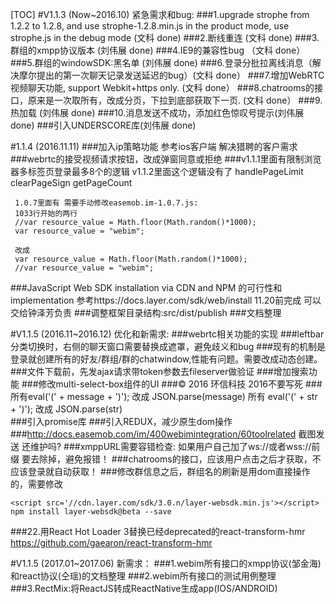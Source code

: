[TOC]
#V1.1.3 (Now~2016.10) 紧急需求和bug:
###1.upgrade strophe from 1.2.2 to 1.2.8, and use strophe-1.2.8.min.js in the product mode, use strophe.js in the debug mode (文科 done)
###2.断线重连 (文科 done)
###3.群组的xmpp协议版本  (刘伟展 done)
###4.IE9的兼容性bug （文科 done）
###5.群组的windowSDK:黑名单 (刘伟展 done)
###6.登录分批拉离线消息（解决摩尔提出的第一次聊天记录发送延迟的bug）(文科 done）
###7.增加WebRTC视频聊天功能, support Webkit+https only. (文科 done）
###8.chatrooms的接口，原来是一次取所有，改成分页，下拉到底部获取下一页. (文科 done）
###9.热加载 (刘伟展 done)
###10.消息发送不成功，添加红色惊叹号提示(刘伟展 done)
###引入UNDERSCORE库(刘伟展 done)

#1.1.4 (2016.11.11)
###加入ip策略功能 参考ios客户端 解决猎聘的客户需求
###webrtc的接受视频请求按钮，改成弹窗同意或拒绝
###v1.1.1里面有限制浏览器多标签页登录最多8个的逻辑 v1.1.2里面这个逻辑没有了  handlePageLimit clearPageSign getPageCount

```
 1.0.7里面有 需要手动修改easemob.im-1.0.7.js:
 1033行开始的两行
 //var resource_value = Math.floor(Math.random()*1000);
 var resource_value = "webim";
 
 改成
 var resource_value = Math.floor(Math.random()*1000);
 //var resource_value = "webim";
```

###JavaScript Web SDK installation via CDN and NPM 的可行性和implementation 参考https://docs.layer.com/sdk/web/install 11.20前完成 可以交给钟泽芳负责
###调整框架目录结构:src/dist/publish
###文档整理

#V1.1.5 (2016.11~2016.12) 优化和新需求:
###webrtc相关功能的实现
###leftbar分类切换时，右侧的聊天窗口需要替换成遮罩，避免歧义和bug
###现有的机制是登录就创建所有的好友/群组/群的chatwindow,性能有问题。需要改成动态创建。
###文件下载前，先发ajax请求带token参数去fileserver做验证
###增加搜索功能
###修改multi-select-box组件的UI
###© 2016 环信科技  2016不要写死
###所有eval('(' + message + ')');  改成 JSON.parse(message)  所有 eval('(' + str + ')');  改成 JSON.parse(str)  
###引入promise库
###引入REDUX，减少原生dom操作
###http://docs.easemob.com/im/400webimintegration/60toolrelated 截图发送 还维护吗?
###xmppURL需要容错检查: 如果用户自己加了ws://或者wss://前缀 要去除掉，避免报错！
###chatrooms的接口，应该用户点击之后才获取，不应该登录就自动获取！
###修改群信息之后，群组名的刷新是用dom直接操作的，需要修改

```
<script src='//cdn.layer.com/sdk/3.0.n/layer-websdk.min.js'></script>
npm install layer-websdk@beta --save
```
###22.用React Hot Loader 3替换已经deprecated的react-transform-hmr https://github.com/gaearon/react-transform-hmr

#V1.1.5 (2017.01~2017.06) 新需求：
###1.webim所有接口的xmpp协议(邹金海)和react协议(仝瑶)的文档整理
###2.webim所有接口的测试用例整理
###3.RectMix:将ReactJS转成ReactNative生成app(IOS/ANDROID)


 